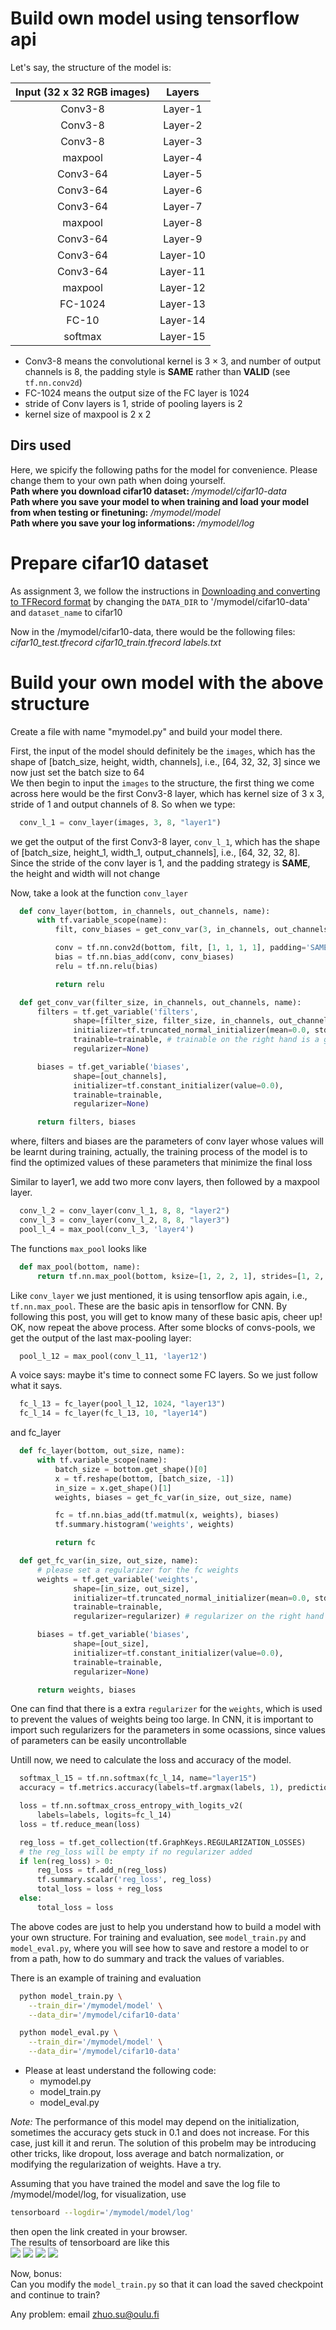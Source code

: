 # Build own model using tensorflow api 

Let's say, the structure of the model is:

| Input (32 x 32 RGB images) | Layers|
|:----------:|:-------:|
| Conv3-8 | Layer-1 |
| Conv3-8 | Layer-2 |
| Conv3-8 | Layer-3 |
| maxpool | Layer-4 |
| Conv3-64 | Layer-5 |
| Conv3-64 | Layer-6 |
| Conv3-64 | Layer-7 |
| maxpool | Layer-8 |
| Conv3-64 | Layer-9 |
| Conv3-64 | Layer-10 |
| Conv3-64 | Layer-11 |
| maxpool | Layer-12 |
| FC-1024 | Layer-13 |
| FC-10 | Layer-14 |
| softmax | Layer-15 |

* Conv3-8 means the convolutional kernel is 3 × 3, and number of output channels is 8, the padding style is **SAME** rather than **VALID** (see `tf.nn.conv2d`)
* FC-1024 means the output size of the FC layer is 1024
* stride of Conv layers is 1, stride of pooling layers is 2
* kernel size of maxpool is 2 x 2

## Dirs used
Here, we spicify the following paths for the model for convenience. Please change them to your own path when doing yourself.<br>
**Path where you download cifar10 dataset:** */mymodel/cifar10-data*<br>
**Path where you save your model to when training and load your model from when testing or finetuning:** */mymodel/model*<br>
**Path where you save your log informations:** */mymodel/log*<br>

# Prepare cifar10 dataset
As assignment 3, we follow the instructions in [Downloading and converting to TFRecord format](https://github.com/tensorflow/models/tree/master/research/slim) by changing the `DATA_DIR` to '/mymodel/cifar10-data' and `dataset_name` to cifar10<br> 

Now in the /mymodel/cifar10-data, there would be the following files: *cifar10_test.tfrecord  cifar10_train.tfrecord  labels.txt*

# Build your own model with the above structure
Create a file with name "mymodel.py" and build your model there.<br>

First, the input of the model should definitely be the `images`, which has the shape of [batch_size, height, width, channels], i.e., [64, 32, 32, 3] since we now just set the batch size to 64<br> 
We then begin to input the `images` to the structure, the first thing we come across here would be the first Conv3-8 layer, which has kernel size of 3 x 3, stride of 1 and output channels of 8. So when we type:
```python
  conv_l_1 = conv_layer(images, 3, 8, "layer1")
```
we get the output of the first Conv3-8 layer, `conv_l_1`, which has the shape of [batch_size, height_1, width_1, output_channels], i.e., [64, 32, 32, 8]. Since the stride of the conv layer is 1, and the padding strategy is **SAME**, the height and width will not change<br>

Now, take a look at the function `conv_layer`
```python 
  def conv_layer(bottom, in_channels, out_channels, name):
      with tf.variable_scope(name):
          filt, conv_biases = get_conv_var(3, in_channels, out_channels, name)

          conv = tf.nn.conv2d(bottom, filt, [1, 1, 1, 1], padding='SAME')
          bias = tf.nn.bias_add(conv, conv_biases)
          relu = tf.nn.relu(bias)

          return relu

  def get_conv_var(filter_size, in_channels, out_channels, name):
      filters = tf.get_variable('filters', 
              shape=[filter_size, filter_size, in_channels, out_channels],
              initializer=tf.truncated_normal_initializer(mean=0.0, stddev=5e-2),
              trainable=trainable, # trainable on the right hand is a global variable
              regularizer=None)

      biases = tf.get_variable('biases',
              shape=[out_channels],
              initializer=tf.constant_initializer(value=0.0),
              trainable=trainable,
              regularizer=None)

      return filters, biases
```
where, filters and biases are the parameters of conv layer whose values will be learnt during training, actually, the training process of the model is to find the optimized values of these parameters that minimize the final loss<br>

Similar to layer1, we add two more conv layers, then followed by a maxpool layer. <br> 
```python
  conv_l_2 = conv_layer(conv_l_1, 8, 8, "layer2")
  conv_l_3 = conv_layer(conv_l_2, 8, 8, "layer3")
  pool_l_4 = max_pool(conv_l_3, 'layer4')
```

The functions `max_pool` looks like
```python
  def max_pool(bottom, name):
      return tf.nn.max_pool(bottom, ksize=[1, 2, 2, 1], strides=[1, 2, 2, 1], padding='SAME', name=name)
```

Like `conv_layer` we just mentioned, it is using tensorflow apis again, i.e., `tf.nn.max_pool`. These are the basic apis in tensorflow for CNN. By following this post, you will get to know many of these basic apis, cheer up!<br> 
OK, now repeat the above process. After some blocks of convs-pools, we get the output of the last max-pooling layer:
```python
  pool_l_12 = max_pool(conv_l_11, 'layer12')
```

A voice says: maybe it's time to connect some FC layers. So we just follow what it says.
```python
  fc_l_13 = fc_layer(pool_l_12, 1024, "layer13")
  fc_l_14 = fc_layer(fc_l_13, 10, "layer14")
```

and fc_layer
```python
  def fc_layer(bottom, out_size, name):
      with tf.variable_scope(name):
          batch_size = bottom.get_shape()[0]
          x = tf.reshape(bottom, [batch_size, -1])
          in_size = x.get_shape()[1]
          weights, biases = get_fc_var(in_size, out_size, name)

          fc = tf.nn.bias_add(tf.matmul(x, weights), biases)
          tf.summary.histogram('weights', weights)

          return fc

  def get_fc_var(in_size, out_size, name):
      # please set a regularizer for the fc weights
      weights = tf.get_variable('weights',
              shape=[in_size, out_size],
              initializer=tf.truncated_normal_initializer(mean=0.0, stddev=5e-2),
              trainable=trainable,
              regularizer=regularizer) # regularizer on the right hand is a global variable

      biases = tf.get_variable('biases',
              shape=[out_size],
              initializer=tf.constant_initializer(value=0.0),
              trainable=trainable,
              regularizer=None)

      return weights, biases
```

One can find that there is a extra `regularizer` for the `weights`, which is used to prevent the values of weights being too large. In CNN, it is important to import such regularizers for the parameters in some ocassions, since values of parameters can be easily uncontrollable<br> 

Untill now, we need to calculate the loss and accuracy of the model.<br>
```python
  softmax_l_15 = tf.nn.softmax(fc_l_14, name="layer15")
  accuracy = tf.metrics.accuracy(labels=tf.argmax(labels, 1), predictions=tf.argmax(softmax_l_15, 1))

  loss = tf.nn.softmax_cross_entropy_with_logits_v2(
      labels=labels, logits=fc_l_14)
  loss = tf.reduce_mean(loss)

  reg_loss = tf.get_collection(tf.GraphKeys.REGULARIZATION_LOSSES)
  # the reg_loss will be empty if no regularizer added
  if len(reg_loss) > 0:
      reg_loss = tf.add_n(reg_loss)
      tf.summary.scalar('reg_loss', reg_loss)
      total_loss = loss + reg_loss
  else:
      total_loss = loss
```

The above codes are just to help you understand how to build a model with your own structure. For training and evaluation, see `model_train.py` and `model_eval.py`, where you will see how to save and restore a model to or from a path, how to do summary and track the values of variables.<br>

There is an example of training and evaluation
```bash
  python model_train.py \
    --train_dir='/mymodel/model' \
    --data_dir='/mymodel/cifar10-data'
```

```bash
  python model_eval.py \
    --train_dir='/mymodel/model' \
    --data_dir='/mymodel/cifar10-data'
```
* Please at least understand the following code:
  * mymodel.py
  * model_train.py 
  * model_eval.py

*Note:* The performance of this model may depend on the initialization, sometimes the accuracy gets stuck in 0.1 and does not increase. For this case, just kill it and rerun. The solution of this probelm may be introducing other tricks, like dropout, loss average and batch normalization, or modifying the regularization of weights. Have a try.

Assuming that you have trained the model and save the log file to /mymodel/model/log, for visualization, use
```bash
tensorboard --logdir='/mymodel/model/log'
```
then open the link created in your browser.<br>
The results of tensorboard are like this<br>
![](https://github.com/SuZhuo/DeepLearning-course/raw/master/assignment4/images/graph.jpg)
![](https://github.com/suzhuo/DeepLearning-course/raw/master/assignment4/images/scale1.jpg)
![](https://github.com/suzhuo/DeepLearning-course/raw/master/assignment4/images/scale2.jpg)
![](https://github.com/suzhuo/DeepLearning-course/raw/master/assignment4/images/histogram.jpg)

Now, bonus:<br>
Can you modify the `model_train.py` so that it can load the saved checkpoint and continue to train?<br>

Any problem: email zhuo.su@oulu.fi
